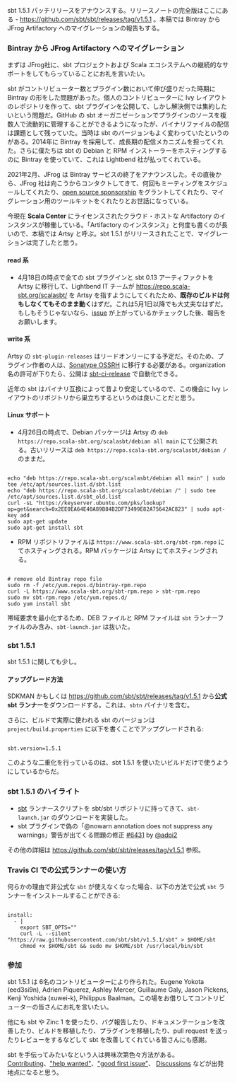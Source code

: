 
  [runner]: https://raw.githubusercontent.com/sbt/sbt/v1.5.1/sbt
  [6431]: https://github.com/sbt/sbt/pull/6431
  [6425]: https://github.com/sbt/sbt/pull/6425
  [6456]: https://github.com/sbt/sbt/pull/6456
  [6436]: https://github.com/sbt/sbt/issues/6436
  [6434]: https://github.com/sbt/sbt/pull/6434
  [launcher95]: https://github.com/sbt/launcher/pull/95
  [launcher96]: https://github.com/sbt/launcher/pull/96
  [@adpi2]: https://github.com/adpi2
  [@eed3si9n]: https://github.com/eed3si9n
  [@eatkins]: https://github.com/eatkins
  [@xuwei-k]: https://github.com/xuwei-k
  [@ashleymercer]: https://github.com/ashleymercer
  [@guilgaly]: https://github.com/guilgaly
  [@steinybot]: https://github.com/steinybot

sbt 1.5.1 パッチリリースをアナウンスする。リリースノートの完全版はここにある - https://github.com/sbt/sbt/releases/tag/v1.5.1 。本稿では Bintray から JFrog Artifactory へのマイグレーションの報告もする。

### Bintray から JFrog Artifactory へのマイグレーション

まずは JFrog社に、sbt プロジェクトおよび Scala エコシステムへの継続的なサポートをしてもらっていることにお礼を言いたい。

sbt がコントリビューター数とプラグイン数において伸び盛りだった時期に Bintray の形をした問題があった。個人のコントリビューターに Ivy レイアウトのレポジトリを作って、sbt プラグインを公開して、しかし解決側では集約したいという問題だ。GitHub の sbt オーガニゼーションでプラグインのソースを複数人で流動的に管理することができるようになったが、バイナリファイルの配信は課題として残っていた。当時は sbt のバージョンもよく変わっていたというのがある。2014年に Bintray を採用して、成長期の配信メカニズムを担ってくれた。さらに僕たちは sbt の Debian と RPM インストーラーをホスティングするのに Bintray を使っていて、これは Lightbend 社が払ってくれている。

2021年2月、JFrog は Bintray サービスの終了をアナウンスした。その直後から、JFrog 社は向こうからコンタクトしてきて、何回もミーティングをスケジュールしてくれたり、[open source sponsorship](https://jfrog.com/open-source/) をグラントしてくれたり、マイグレーション用のツールキットをくれたりとお世話になっている。

今現在 **Scala Center** にライセンスされたクラウド・ホストな Artifactory のインスタンスが稼働している。「Artifactory のインスタンス」と何度も書くのが長いので、本稿では Artsy と呼ぶ。sbt 1.5.1 がリリースされたことで、マイグレーションは完了したと思う。

#### read 系

- 4月18日の時点で全ての sbt プラグインと sbt 0.13 アーティファクトを Artsy に移行して、Lightbend IT チームが https://repo.scala-sbt.org/scalasbt/ を Artsy を指すようにしてくれたため、**既存のビルドは何もしなくてもそのまま動く**はずだ。これは5月1日以降でも大丈夫なはずだ。もしもそうじゃないなら、[issue](https://github.com/sbt/sbt/issues) が上がっているかチェックした後、報告をお願いします。

#### write 系

Artsy の `sbt-plugin-releases` はリードオンリーにする予定だ。そのため、プラグイン作者の人は、[Sonatype OSSRH](https://central.sonatype.org/publish/publish-guide/) に移行する必要がある。organization 名の許可が下りたら、公開は [sbt-ci-release](https://github.com/olafurpg/sbt-ci-release) で自動化できる。

近年の sbt はバイナリ互換によって昔より安定しているので、この機会に Ivy レイアウトのリポジトリから巣立ちするというのは良いことだと思う。

#### Linux サポート

- 4月26日の時点で、Debian パッケージは Artsy の `deb https://repo.scala-sbt.org/scalasbt/debian all main` にて公開される。古いリリースは `deb https://repo.scala-sbt.org/scalasbt/debian /` のままだ。

<code>
echo "deb https://repo.scala-sbt.org/scalasbt/debian all main" | sudo tee /etc/apt/sources.list.d/sbt.list
echo "deb https://repo.scala-sbt.org/scalasbt/debian /" | sudo tee /etc/apt/sources.list.d/sbt_old.list
curl -sL "https://keyserver.ubuntu.com/pks/lookup?op=get&search=0x2EE0EA64E40A89B84B2DF73499E82A75642AC823" | sudo apt-key add
sudo apt-get update
sudo apt-get install sbt
</code>

- RPM リポジトリファイルは `https://www.scala-sbt.org/sbt-rpm.repo` にてホスティングされる。RPM パッケージは Artsy にてホスティングされる。

<code>
# remove old Bintray repo file
sudo rm -f /etc/yum.repos.d/bintray-rpm.repo
curl -L https://www.scala-sbt.org/sbt-rpm.repo > sbt-rpm.repo
sudo mv sbt-rpm.repo /etc/yum.repos.d/
sudo yum install sbt
</code>

帯域要求を最小化するため、DEB ファイルと RPM ファイルは `sbt` ランナーファイルのみ含み、`sbt-launch.jar` は抜いた。

### sbt 1.5.1

sbt 1.5.1 に関しても少し。

#### アップグレード方法

SDKMAN かもしくは https://github.com/sbt/sbt/releases/tag/v1.5.1 から**公式 sbt ランナー**をダウンロードする。これは、`sbtn` バイナリを含む。

さらに、ビルドで実際に使われる sbt のバージョンは `project/build.properties` に以下を書くことでアップグレードされる:

<code>
sbt.version=1.5.1
</code>

このような二重化を行っているのは、sbt 1.5.1 を使いたいビルドだけで使うようにしているからだ。

### sbt 1.5.1 のハイライト

- [sbt][runner] ランナースクリプトを sbt/sbt リポジトリに持ってきて、`sbt-launch.jar` のダウンロードを実装した。
- sbt プラグインで偽の「@nowarn annotation does not suppress any warnings」警告が出てくる問題の修正 [#6431][6431] by [@adpi2][@adpi2]

その他の詳細は https://github.com/sbt/sbt/releases/tag/v1.5.1 参照。

### Travis CI での公式ランナーの使い方

何らかの理由で非公式な `sbt` が使えなくなった場合、以下の方法で公式 `sbt` ランナーをインストールすることができる:

<code>
install:
  - |
    export SBT_OPTS=""
    curl -L --silent "https://raw.githubusercontent.com/sbt/sbt/v1.5.1/sbt" > $HOME/sbt
    chmod +x $HOME/sbt && sudo mv $HOME/sbt /usr/local/bin/sbt
</code>

### 参加

sbt 1.5.1 は 6名のコントリビューターにより作られた。Eugene Yokota (eed3si9n), Adrien Piquerez, Ashley Mercer, Guillaume Galy, Jason Pickens, Kenji Yoshida (xuwei-k), Philippus Baalman。この場をお借りしてコントリビューターの皆さんにお礼を言いたい。

他にも sbt や Zinc 1 を使ったり、バグ報告したり、ドキュメンテーションを改善したり、ビルドを移植したり、プラグインを移植したり、pull request を送ったりレビューをするなどして sbt を改善してくれている皆さんにも感謝。

sbt を手伝ってみたいなという人は興味次第色々方法がある。[Contributing](https://github.com/sbt/sbt/blob/develop/CONTRIBUTING.md)、["help wanted"](https://github.com/sbt/sbt/issues?q=is%3Aissue+is%3Aopen+label%3A%22help+wanted%22)、["good first issue"](https://github.com/sbt/sbt/issues?q=is%3Aissue+is%3Aopen+label%3A%22good+first+issue%22)、 [Discussions](https://github.com/sbt/sbt/discussions/) などが出発地点になると思う。
